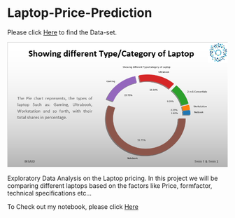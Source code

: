 # Laptop-Price-Prediction

Please click [Here](https://github.com/Vishweshwar-satpute/Laptop-Price-Prediction/blob/main/laptops.csv) to find the Data-set.

![enter image description here](https://raw.githubusercontent.com/Vishweshwar-satpute/Laptop-Price-Prediction/main/Laptops%201.png)

Exploratory Data Analysis on the Laptop pricing.
In this project we will be comparing different laptops based on the factors like Price, formfactor, technical specifications etc... 

To Check out my notebook, please click [Here](https://github.com/Vishweshwar-satpute/Laptop-Price-Prediction/blob/main/Laptop%20Price.ipynb)

